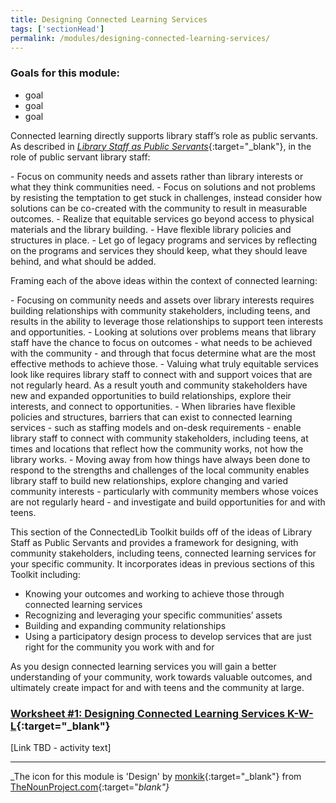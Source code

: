 ```yaml
---
title: Designing Connected Learning Services
tags: ['sectionHead']
permalink: /modules/designing-connected-learning-services/
---
```


<div class="callout objectives" markdown="1"> 

### Goals for this module: 

- goal
- goal
- goal

</div>

Connected learning directly supports library staff’s role as public servants. As described in [_Library Staff as Public Servants_](https://yxlab.ischool.umd.edu/wp-content/uploads/2021/02/Field-Guide-2021-Final.pdf){:target="_blank"}, in the role of public servant library staff:

<div class="colorhighlight color1" markdown="1">
- Focus on community needs and assets rather than library interests or what they think communities need. 
- Focus on solutions and not problems by resisting the temptation to get stuck in challenges, instead consider how solutions can be co-created with the community to result in measurable outcomes.
- Realize that equitable services go beyond access to physical materials and the library building.
- Have flexible library policies and structures in place.
- Let go of legacy programs and services by reflecting on the programs and services they should keep, what they should leave behind, and what should be added.
</div>


Framing each of the above ideas within the context of connected learning:

<div class="colorhighlight color2" markdown="1">
- Focusing on community needs and assets over library interests requires building relationships with community stakeholders, including teens, and results in the ability to leverage those relationships to support teen interests and opportunities.
- Looking at solutions over problems means that library staff have the chance to focus on outcomes - what needs to be achieved with the community - and through that focus determine what are the most effective methods to achieve those.
- Valuing what truly equitable services look like requires library staff to connect with and support voices that are not regularly heard. As a result youth and community stakeholders have new and expanded opportunities to build relationships, explore their interests, and connect to opportunities.
- When libraries have flexible policies and structures, barriers that can exist to connected learning services - such as staffing models and on-desk requirements - enable library staff to connect with community stakeholders, including teens, at times and locations that reflect how the community works, not how the library works.
- Moving away from how things have always been done to respond to the strengths and challenges of the local community enables library staff to build new relationships, explore changing and varied community interests - particularly with community members whose voices are not regularly heard - and investigate and build opportunities for and with teens.
</div>

This section of the ConnectedLib Toolkit builds off of the ideas of Library Staff as Public Servants and provides a framework for designing, with community stakeholders, including teens, connected learning services for your specific community. It incorporates ideas in previous sections of this Toolkit including:
- Knowing your outcomes and working to achieve those through connected learning services
- Recognizing and leveraging your specific communities’ assets
- Building and expanding community relationships
- Using a participatory design process to develop services that are just right for the community you work with and for

As you design connected learning services you will gain a better understanding of your community, work towards valuable outcomes, and ultimately create impact for and with teens and the community at large. 

<div class="callout activity" markdown="1">
    
### [Worksheet #1: Designing Connected Learning Services K-W-L](){:target="_blank"}

[Link TBD - activity text]
</div>


---

_The icon for this module is 'Design' by [monkik](https://thenounproject.com/monkik/){:target="_blank"} from [TheNounProject.com](https://thenounproject.com){:target="_blank"}_

